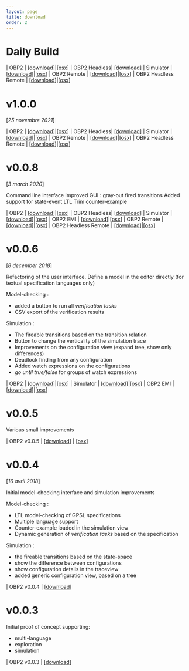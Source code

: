 ```yaml
---
layout: page
title: download
order: 2
---
```


# Daily Build

| OBP2 | [[download](http://mocs-artefacts.ensta-bretagne.fr/OBP2/distributions/obp2-1.0.0.zip)]|[[osx](http://mocs-artefacts.ensta-bretagne.fr/OBP2/distributions/obp2-osx-1.0.0.zip)]
| OBP2 Headless| [[download](http://mocs-artefacts.ensta-bretagne.fr/OBP2/distributions/obp2-headless-1.0.0.zip)]
| Simulator | [[download](http://mocs-artefacts.ensta-bretagne.fr/OBP2/distributions/obp2-simulator-1.0.0.zip)]|[[osx](http://mocs-artefacts.ensta-bretagne.fr/OBP2/distributions/obp2-simulator-osx-1.0.0.zip)]
| OBP2 Remote | [[download](http://mocs-artefacts.ensta-bretagne.fr/OBP2/distributions/obp2-remote-1.0.0.zip)]|[[osx](http://mocs-artefacts.ensta-bretagne.fr/OBP2/distributions/obp2-remote-osx-1.0.0.zip)]
| OBP2 Headless Remote | [[download](http://mocs-artefacts.ensta-bretagne.fr/OBP2/distributions/obp2-remote-headless-1.0.0.zip)]|[[osx](http://mocs-artefacts.ensta-bretagne.fr/OBP2/distributions/obp2-remote-headless-1.0.0.zip)]

<!-- | OBP2 | [[download](http://mocs-artefacts.ensta-bretagne.fr/OBP2/distributions/obp2-daily-20.zip)]|[[osx](http://mocs-artefacts.ensta-bretagne.fr/OBP2/distributions/obp2-osx-daily-20.zip)]
| OBP2 Headless| [[download](http://mocs-artefacts.ensta-bretagne.fr/OBP2/distributions/obp2-headless-daily-20.zip)]
| Simulator | [[download](http://mocs-artefacts.ensta-bretagne.fr/OBP2/distributions/obp2-simulator-daily-20.zip)]|[[osx](http://mocs-artefacts.ensta-bretagne.fr/OBP2/distributions/obp2-simulator-osx-daily-20.zip)]
| OBP2 EMI | [[download](http://mocs-artefacts.ensta-bretagne.fr/OBP2/distributions/obp2-emi-daily-20.zip)]|[[osx](http://mocs-artefacts.ensta-bretagne.fr/OBP2/distributions/obp2-emi-osx-daily-20.zip)]
| OBP2 Remote | [[download](http://mocs-artefacts.ensta-bretagne.fr/OBP2/distributions/obp2-remote-daily-20.zip)]|[[osx](http://mocs-artefacts.ensta-bretagne.fr/OBP2/distributions/obp2-remote-osx-daily-20.zip)]
| OBP2 Headless Remote | [[download](http://mocs-artefacts.ensta-bretagne.fr/OBP2/distributions/obp2-remote-headless-daily-20.zip)]|[[osx](http://mocs-artefacts.ensta-bretagne.fr/OBP2/distributions/obp2-remote-headless-daily-20.zip)] -->

# v1.0.0
[*25 novembre 2021*]

| OBP2 | [[download](http://mocs-artefacts.ensta-bretagne.fr/OBP2/distributions/obp2-1.0.0.zip)]|[[osx](http://mocs-artefacts.ensta-bretagne.fr/OBP2/distributions/obp2-osx-1.0.0.zip)]
| OBP2 Headless| [[download](http://mocs-artefacts.ensta-bretagne.fr/OBP2/distributions/obp2-headless-1.0.0.zip)]
| Simulator | [[download](http://mocs-artefacts.ensta-bretagne.fr/OBP2/distributions/obp2-simulator-1.0.0.zip)]|[[osx](http://mocs-artefacts.ensta-bretagne.fr/OBP2/distributions/obp2-simulator-osx-1.0.0.zip)]
| OBP2 Remote | [[download](http://mocs-artefacts.ensta-bretagne.fr/OBP2/distributions/obp2-remote-1.0.0.zip)]|[[osx](http://mocs-artefacts.ensta-bretagne.fr/OBP2/distributions/obp2-remote-osx-1.0.0.zip)]
| OBP2 Headless Remote | [[download](http://mocs-artefacts.ensta-bretagne.fr/OBP2/distributions/obp2-remote-headless-1.0.0.zip)]|[[osx](http://mocs-artefacts.ensta-bretagne.fr/OBP2/distributions/obp2-remote-headless-1.0.0.zip)]

# v0.0.8
[*3 march 2020*]

Command line interface
Improved GUI : gray-out fired transitions
Added support for state-event LTL
Trim counter-example

| OBP2 | [[download](http://mocs-artefacts.ensta-bretagne.fr/OBP2/distributions/obp2-0.0.8.zip)]|[[osx](http://mocs-artefacts.ensta-bretagne.fr/OBP2/distributions/obp2-osx-0.0.8.zip)]
| OBP2 Headless| [[download](http://mocs-artefacts.ensta-bretagne.fr/OBP2/distributions/obp2-headless-0.0.8.zip)]
| Simulator | [[download](http://mocs-artefacts.ensta-bretagne.fr/OBP2/distributions/obp2-simulator-0.0.8.zip)]|[[osx](http://mocs-artefacts.ensta-bretagne.fr/OBP2/distributions/obp2-simulator-osx-0.0.8.zip)]
| OBP2 EMI | [[download](http://mocs-artefacts.ensta-bretagne.fr/OBP2/distributions/obp2-emi-0.0.8.zip)]|[[osx](http://mocs-artefacts.ensta-bretagne.fr/OBP2/distributions/obp2-emi-osx-0.0.8.zip)]
| OBP2 Remote | [[download](http://mocs-artefacts.ensta-bretagne.fr/OBP2/distributions/obp2-remote-0.0.8.zip)]|[[osx](http://mocs-artefacts.ensta-bretagne.fr/OBP2/distributions/obp2-remote-osx-0.0.8.zip)]
| OBP2 Headless Remote | [[download](http://mocs-artefacts.ensta-bretagne.fr/OBP2/distributions/obp2-remote-headless-0.0.8.zip)]|[[osx](http://mocs-artefacts.ensta-bretagne.fr/OBP2/distributions/obp2-remote-headless-0.0.8.zip)]

# v0.0.6 
[*8 december 2018*]

Refactoring of the user interface.
Define a model in the editor directly (for textual specification languages only)

Model-checking :

- added a button to run all *verification tasks*
- CSV export of the verification results

Simulation :

- The fireable transitions based on the transition relation
- Button to change the verticality of the simulation trace
- Improvements on the configuration view (expand tree, show only differences)
- Deadlock finding from any configuration
- Added watch expressions on the configurations
- *go until true/false* for groups of watch expressions

| OBP2 | [[download](http://mocs-artefacts.ensta-bretagne.fr/OBP2/distributions/plug-obp2-0.0.6.zip)]|[[osx](http://mocs-artefacts.ensta-bretagne.fr/OBP2/distributions/plug-obp2-mac-0.0.6.zip)]
| Simulator | [[download](http://mocs-artefacts.ensta-bretagne.fr/OBP2/distributions/plug-simulator-0.0.6.zip)]|[[osx](http://mocs-artefacts.ensta-bretagne.fr/OBP2/distributions/plug-simulator-mac-0.0.6.zip)]
| OBP2 EMI | [[download](http://mocs-artefacts.ensta-bretagne.fr/OBP2/distributions/plug-obp2_emi-0.0.6.zip)]|[[osx](http://mocs-artefacts.ensta-bretagne.fr/OBP2/distributions/plug-obp2_emi-mac-0.0.6.zip)]

# v0.0.5

Various small improvements

| OBP2 v0.0.5 | [[download](http://mocs-artefacts.ensta-bretagne.fr/OBP2/distributions/plug-obp2-0.0.5.zip)] | [[osx](http://mocs-artefacts.ensta-bretagne.fr/OBP2/distributions/plug-obp2-mac-0.0.5.zip)]

# v0.0.4
[*16 avril 2018*]

Initial model-checking interface and simulation improvements

Model-checking :

- LTL model-checking of GPSL specifications
- Multiple language support
- Counter-example loaded in the simulation view
- Dynamic generation of *verification tasks* based on the specification

Simulation :

- the fireable transitions based on the state-space
- show the difference between configurations
- show configuration details in the traceview
- added generic configuration view, based on a tree

| OBP2 v0.0.4 | [[download](http://mocs-artefacts.ensta-bretagne.fr/OBP2/distributions/plug-obp2-0.0.4.zip)]

# v0.0.3

Initial proof of concept supporting:

- multi-language
- exploration
- simulation

| OBP2 v0.0.3 | [[download](http://mocs-artefacts.ensta-bretagne.fr/OBP2/distributions/plug-all-0.0.3.zip)]